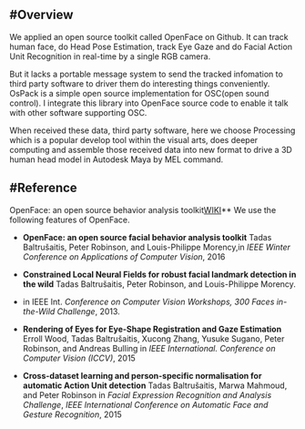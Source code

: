 #Overview
----------

We applied an open source toolkit called OpenFace on Github. It can track human face, do Head
Pose Estimation, track Eye Gaze and do Facial Action Unit Recognition in real-time by a single
RGB camera. 

But it lacks a portable message system to send the tracked infomation to third party software to
driver them do interesting things conveniently. OsPack is a simple open source implementation for
OSC(open sound control). I integrate this library into OpenFace source code to enable it talk with
other software supporting OSC.

When received these data, third party software, here we choose Processing which is a popular develop 
tool within the visual arts, does deeper computing and assemble those received data into new format 
to drive a 3D human head model in Autodesk Maya by MEL command.

#Reference
----------

OpenFace: an open source  behavior analysis toolkit[WIKI](https://github.com/TadasBaltrusaitis/OpenFace/wiki)**
We use the following features of OpenFace.

- **OpenFace: an open source facial behavior analysis toolkit**
Tadas Baltrušaitis, Peter Robinson, and Louis-Philippe Morency,in *IEEE Winter Conference on Applications of Computer Vision*, 2016  

- **Constrained Local Neural Fields for robust facial landmark detection in the wild** Tadas Baltrušaitis, Peter Robinson, and Louis-Philippe Morency. 
- in IEEE Int. *Conference on Computer Vision Workshops, 300 Faces in-the-Wild Challenge*, 2013.  

- **Rendering of Eyes for Eye-Shape Registration and Gaze Estimation** Erroll Wood, Tadas Baltrušaitis, Xucong Zhang, Yusuke Sugano, Peter Robinson, and Andreas Bulling 
in *IEEE International. Conference on Computer Vision (ICCV)*,  2015 

- **Cross-dataset learning and person-specific normalisation for automatic Action Unit detection** Tadas Baltrušaitis, Marwa Mahmoud, and Peter Robinson 
in *Facial Expression Recognition and Analysis Challenge*, 
*IEEE International Conference on Automatic Face and Gesture Recognition*, 2015 




